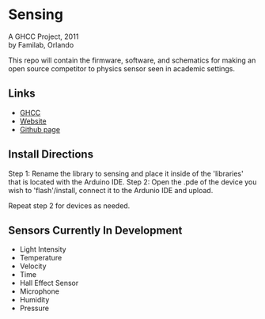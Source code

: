 Sensing
=======
A GHCC Project, 2011<br />
by Familab, Orlando<br />

This repo will contain the firmware, software, and schematics for making an open source competitor to physics sensor seen in academic settings.


Links
-----
 - <a href="http://www.element14.com/community/groups/the-great-global-hackerspace-challenge">GHCC</a>
 - <a href="http://www.sensingplatform.org/"> Website </a>
 - <a href="http://www.github.com/sirwolfgang/Sensing/">Github page</a>

Install Directions
-----------------------
Step 1: Rename the library to sensing and place it inside of the 'libraries' that is located with the Arduino IDE.
Step 2: Open the .pde of the device you wish to 'flash'/install, connect it to the Ardunio IDE and upload.

Repeat step 2 for devices as needed.


Sensors Currently In Development
-------------------------
- Light Intensity
- Temperature
- Velocity
- Time
- Hall Effect Sensor
- Microphone
- Humidity
- Pressure